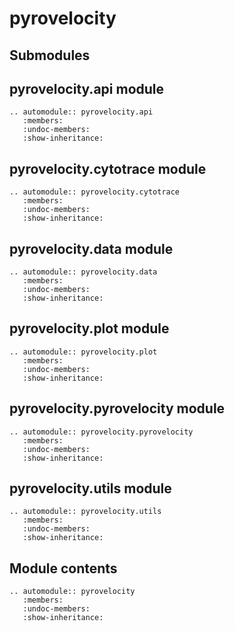 # pyrovelocity

## Submodules

## pyrovelocity.api module

```{eval-rst}
.. automodule:: pyrovelocity.api
   :members:
   :undoc-members:
   :show-inheritance:
```

## pyrovelocity.cytotrace module

```{eval-rst}
.. automodule:: pyrovelocity.cytotrace
   :members:
   :undoc-members:
   :show-inheritance:
```

## pyrovelocity.data module

```{eval-rst}
.. automodule:: pyrovelocity.data
   :members:
   :undoc-members:
   :show-inheritance:
```

## pyrovelocity.plot module

```{eval-rst}
.. automodule:: pyrovelocity.plot
   :members:
   :undoc-members:
   :show-inheritance:
```

## pyrovelocity.pyrovelocity module

```{eval-rst}
.. automodule:: pyrovelocity.pyrovelocity
   :members:
   :undoc-members:
   :show-inheritance:
```

## pyrovelocity.utils module

```{eval-rst}
.. automodule:: pyrovelocity.utils
   :members:
   :undoc-members:
   :show-inheritance:
```

## Module contents

```{eval-rst}
.. automodule:: pyrovelocity
   :members:
   :undoc-members:
   :show-inheritance:
```

